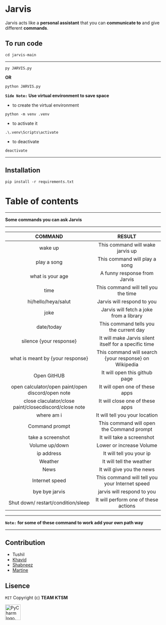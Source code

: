 # Jarvis
Jarvis acts like a **personal assistant** that you can **communicate to** and give different **commands**.

## To run code
```
cd jarvis-main
```
***
```
py JARVIS.py 
```
**OR**
```
python JARVIS.py
```



**`Side Note:`** **Use virtual environment to save space**

- to create the virtual environment

```
python -m venv .venv
```

- to activate it
```
.\.venv\Scripts\activate
```
- to deactivate
```
deactivate
```

***
## Installation
```
pip install -r requirements.txt
```
# Table of contents

***
**Some commands you can ask Jarvis**
***

| COMMAND | RESULT |
| :---:   | :---: | 
| wake up | This command will wake jarvis up |
| play a song | This command will play a song |
| what is your age | A funny response from Jarvis |
| time | This command will tell you the time |
| hi/hello/heya/salut | Jarvis will respond to you |
| joke | Jarvis will fetch a joke from a library |
| date/today | This command tells you the current day |
| silence {your response} | It will make Jarvis silent itself for a specific time  |
| what is meant by {your response} | This command will search {your response} on Wikipedia |
| Open GitHUB | It will open this github page |
| open calculator/open paint/open discord/open note | It will open one of these apps |
| close claculator/close paint/closecdiscord/close note | It will close one of these apps |
| where am i | It will tell you your location |
| Command prompt | This command will open the Command prompt |
| take a screenshot | It will take a screenshot |
| Volume up/down | Lower or increase Volume |
| ip address | It will tell you your ip |
| Weather | It will tell the weather |
| News | It will give you the news |
| Internet speed | This command will tell you your Internet speed |
| bye bye jarvis | jarvis will respond to you |
| Shut down/ restart/condition/sleep | It will perform one of these actions |

***
**`Note:`** **for some of these command to work add your own path way**
***


## Contribution
- Tushil
- [Khavid](https://github.com/Hemlesh18)
- [Shabneez](https://github.com/Shab20)
- [Martine](https://github.com/martine18)

## Lisence
```MIT```
Copyright (c) **TEAM KTSM**

<img width="50px" src="https://resources.jetbrains.com.cn/storage/products/company/brand/logos/PyCharm_icon.svg" alt="PyCharm logo."/>


